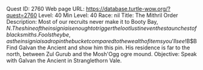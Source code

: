 Quest ID: 2760
Web page URL: https://database.turtle-wow.org/?quest=2760
Level: 40
Min Level: 40
Race: nil
Title: The Mithril Order
Description: Most of our recruits never make it to Booty Bay, $N. The shine of the insignia is enough to trigger the loot lust in even the staunchest of blacksmiths. Fools they be, as the insignia is a drop in the bucket compared to the wealth of items you'll see!$B$BFind Galvan the Ancient and show him this pin. His residence is far to the north, between Zul Gurub and the Mosh'Ogg ogre mound.
Objective: Speak with Galvan the Ancient in Stranglethorn Vale.
